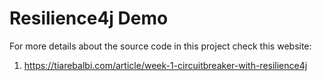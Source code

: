 # Resilience4j Demo

For more details about the source code in this project check this website:

1. https://tiarebalbi.com/article/week-1-circuitbreaker-with-resilience4j
